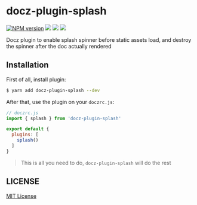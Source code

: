 # docz-plugin-splash

[![NPM version][npm-image]][npm-url]
![][david-url]
![][dt-url]
![][license-url]

Docz plugin to enable splash spinner before static assets load, and destroy the spinner after the doc actually rendered


## Installation

First of all, install plugin:

```bash
$ yarn add docz-plugin-splash --dev
```

After that, use the plugin on your `doczrc.js`:

```js
// doczrc.js
import { splash } from 'docz-plugin-splash'

export default {
  plugins: [
    splash()
  ]
}
```

>This is all you need to do, `docz-plugin-splash` will do the rest


## LICENSE

[MIT License](https://raw.githubusercontent.com/leftstick/docz-plugin-splash/master/LICENSE)

[npm-url]: https://npmjs.org/package/docz-plugin-splash
[npm-image]: https://badge.fury.io/js/docz-plugin-splash.png
[david-url]: https://david-dm.org/leftstick/docz-plugin-splash.png
[dt-url]: https://img.shields.io/npm/dt/docz-plugin-splash.svg
[license-url]: https://img.shields.io/npm/l/docz-plugin-splash.svg
